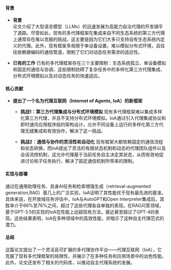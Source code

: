 #### 背景
- **背景**       
    论文介绍了大型语言模型（LLMs）的迅速发展为高能力自治代理的开发铺平了道路。尽管如此，现有的多代理框架在集成来自不同生态系统的第三方代理上通常存在难以克服的挑战，这主要是因为它们大多只支持自有生态系统内定义的代理。此外，现有框架多局限于单设备设置，难以模拟分布式环境，且往往依赖硬编码的通信管道，限制了它们对动态任务需求的适应性。

- **已有的工作**
    已有的多代理框架存在三个主要限制：生态系统孤立、单设备模拟和固定的通信与协调，这些限制妨碍了复杂任务中的多样化第三方代理集成、分布式环境模拟以及对动态任务的快速适应。

#### 核心贡献
- **提出了一个名为代理互联网（Internet of Agents, IoA）的新框架**
    - **挑战1：第三方代理集成与分布式环境模拟**
        现有多代理框架难以集成多样化第三方代理，并且不支持分布式环境模拟。IoA通过引入代理集成协议和即时通讯应用程序般的架构设计，允许不同设备上运行的多样化第三方代理无缝集成和有效协作，解决了这一挑战。
      
    - **挑战2：通信与协作的灵活性和自动化**
        现有框架大都依赖固定的通信流程和状态转换，而IoA提出了灵活的有限状态机制和动态的代理团队组件以及会话流控机制，这允许代理基于当前任务自主决定其状态，从而有效地促进讨论和子任务执行，解决了固定通信机制所带来的限制。
    
#### 实现与部署
通过在通用助理任务、具身AI任务和检索增强生成（retrieval-augmented generation,RAG）基几上的广泛实验，IoA证明了其性能优于现有最先进的基准。具体来说，在开放域任务评估中，IoA与AutoGPT和Open Interpreter集成后，其胜率介于66%至76%之间，超过了这些代理各自单独的表现。在RAG问答领域，基于GPT-3.5的实现的IoA在性能上远超现有方法，接近甚至超过了GPT-4的表现。这些结果表明，IoA在多种领域中的高效性能，并暗示了这种自主代理范式的潜力。

#### 总结
这篇论文提出了一个灵活且可扩展的多代理协作平台——代理互联网（IoA），它克服了现有多代理框架的局限性，并展示了在多种任务和应用场景中的出色性能。此外，论文还发布了相关的代码库，以推动自主代理系统的发展。